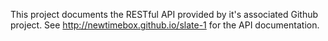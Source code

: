 This project documents the RESTful API provided by it's associated Github project.
See http://newtimebox.github.io/slate-1 for the API documentation.

